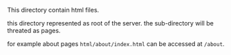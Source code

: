 This directory contain html files.

this directory represented as root of the server.
the sub-directory will be threated as pages.

for example about pages `html/about/index.html` can be accessed
at `/about`.